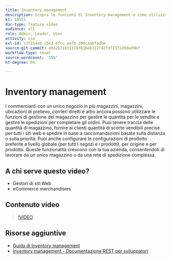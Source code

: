 ```yaml
---
title: Inventory management
description: Scopri le funzioni di Inventory management e come utilizzarle per lavorare da un singolo magazzino o da una rete di spedizione complessa.
kt: 10551
doc-type: feature video
audience: all
role: Admin, Leader, User
activity: use
exl-id: c2f154e0-c5b3-4fcc-aa7b-20dcaabfadbe
source-git-commit: e8d2631b31319701beb327f42fdf1372d9dad9b7
workflow-type: tm+mt
source-wordcount: '155'
ht-degree: 0%

---
```


# Inventory management

I commercianti con un unico negozio in più magazzini, magazzini, ubicazioni di prelievo, corrieri diretti e altro ancora possono utilizzare le funzioni di gestione del magazzino per gestire le quantità per le vendite e gestire le spedizioni per completare gli ordini. Puoi tenere traccia delle quantità di magazzino, fornire ai clienti quantità di scorte vendibili precise per tutti i siti web e spedire in base a raccomandazioni basate sulla distanza o sulla priorità. Puoi anche configurare le configurazioni di prodotto preferite a livello globale (per tutti i negozi e i prodotti), per origine e per prodotto. Queste funzionalità crescono con la tua azienda, consentendoti di lavorare da un unico magazzino o da una rete di spedizione complessa.

## A chi serve questo video?

- Gestori di siti Web
- eCommerce merchandisers

## Contenuto video

>[!VIDEO](https://video.tv.adobe.com/v/343748?quality=12&learn=on)

## Risorse aggiuntive

- [Guida di Inventory management](https://experienceleague.adobe.com/docs/commerce-admin/inventory/introduction.html)
- [Inventory management - Documentazione REST per sviluppatori](https://developer.adobe.com/commerce/webapi/rest/inventory/)
